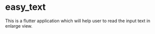 # easy_text
 This is a flutter application which will help user to read the input text in enlarge view.
